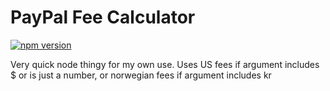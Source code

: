 # PayPal Fee Calculator
[![npm version](https://badge.fury.io/js/ppf.svg)](https://badge.fury.io/js/ppf)

Very quick node thingy for my own use. Uses US fees if argument includes $ or is just a number, or norwegian fees if argument includes kr